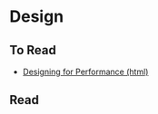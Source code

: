 Design
======

To Read
-------

* [Designing for Performance (html)](http://designingforperformance.com/)



Read
----
